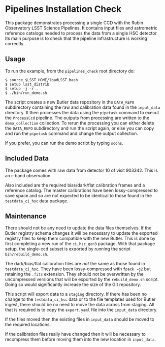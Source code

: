 # Pipelines Installation Check

This package demonstrates processing a single CCD with the Rubin Observatory LSST Science Pipelines.
It contains input files and astrometric reference catalogs needed to process the data from a single HSC detector.
Its main purpose is to check that the pipeline infrastructure is working correctly.

## Usage

To run the example, from the `pipelines_check` root directory do:

```
$ source $LSST_HOME/loadLSST.bash
$ setup lsst_distrib
$ setup -j -r .
$ ./bin/run_demo.sh
```

The script creates a new Butler data repository in the `DATA_REPO` subdirectory containing the raw and calibration data found in the `input_data` directory.
It then processes the data using the `pipetask` command to execut the `ProcessCcd` pipeline.
The outputs from processing are written to the `demo_collection` collection.
To rerun the processing you can either delete the `DATA_REPO` subdirectory and run the script again, or else you can copy and run the `pipetask` command and change the output collection.

If you prefer, you can run the demo script by typing `scons`.

## Included Data

The package comes with raw data from detector 10 of visit 903342.
This is an r-band observation

Also included are the required bias/dark/flat calibration frames and a reference catalog.
The master calibrations have been lossy-compressed to save space and so are not expected to be identical to those found in the `testdata_ci_hsc` data package.

## Maintenance

There should not be any need to update the data files themselves.
If the Butler registry schema changes it will be necessary to update the exported registry files to keep them compatible with the new Butler.
This is done by first completing a new run of the `ci_hsc_gen3` package.
With that package setup, the single-ccd subset is exported by running the script `bin/rebuild_demo.sh`.

The dark/bias/flat calibration files are *not* the same as those found in `testdata_ci_hsc`.
They have been lossy-compressed with `fpack -g2` but retaining the `.fits` extension.
They should not be overwritten by the uncompressed versions that will be exported by the `rebuild_demo.sh` script.
Doing so would significantly increase the size of the Git repository.

This script will export data to a `staging` directory.
If there has been no change to the `testdata_ci_hsc` data or to the file templates used for Butler ingest, there should be no need to move the data across from staging.
All that is required is to copy the `export.yaml` file into the `input_data` directory.

If the files moved then the existing files in `input_data` should be moved to the required locations.

If the calibration files really have changed then it will be necessary to recompress them before moving them into the new location in `input_data`.

